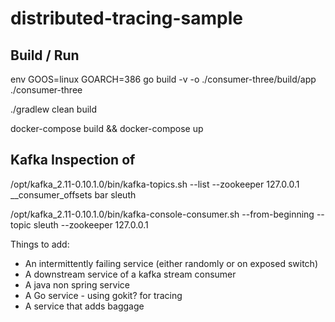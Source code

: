 # distributed-tracing-sample


<h2> Build / Run </h2>

env GOOS=linux GOARCH=386 go build -v -o ./consumer-three/build/app ./consumer-three

./gradlew clean build

docker-compose build && docker-compose up




<h2> Kafka Inspection of  </h2>

/opt/kafka_2.11-0.10.1.0/bin/kafka-topics.sh --list --zookeeper 127.0.0.1
__consumer_offsets
bar
sleuth


/opt/kafka_2.11-0.10.1.0/bin/kafka-console-consumer.sh --from-beginning --topic sleuth --zookeeper 127.0.0.1





Things to add:

- An intermittently failing service (either randomly or on exposed switch)
- A downstream service of a kafka stream consumer
- A java non spring service
- A Go service - using gokit? for tracing
- A service that adds baggage

